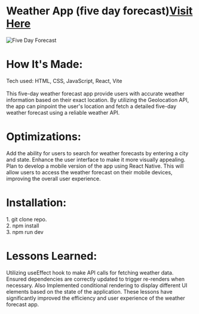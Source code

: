 
<div id="header" >
 <h1  class="heading-element" dir="auto">Weather App (five day forecast)<a href="https://fladev-weatherapp.netlify.app/">Visit Here</a></h1>
 <img src="https://i.imgur.com/prB024F.gif" alt="Five Day Forecast">

</div>

<div id="header" >
 <h1 class="heading-element" dir="auto">How It's Made:</h1>
 Tech used: HTML, CSS, JavaScript, React, Vite<br/><br/>
This five-day weather forecast app provide users with accurate weather information based on their exact location. By utilizing the Geolocation API, the app can pinpoint the user's location and fetch a detailed five-day weather forecast using a reliable weather API.
</div>

<div id="header" >
 <h1 class="heading-element" dir="auto">Optimizations:</h1>
Add the ability for users to search for weather forecasts by entering a city and state. Enhance the user interface to make it more visually appealing. Plan to develop a mobile version of the app using React Native. This will allow users to access the weather forecast on their mobile devices, improving the overall user experience.
</div>
<div id="header" >
 <h1 class="heading-element" dir="auto">Installation:</h1>
 1. git clone repo.<br/>
2. npm install<br/>
3. npm run dev
</div>

<div id="header">
 <h1 class="heading-element" dir="auto">Lessons Learned:</h1>
  Utilizing useEffect hook to make API calls for fetching weather data. Ensured dependencies are correctly updated to trigger re-renders when necessary.
  Also Implemented conditional rendering to display different UI elements based on the state of the application. These lessons have significantly improved the efficiency and user experience of the weather forecast app.
</div>
